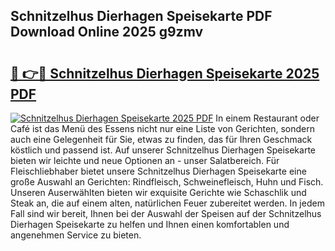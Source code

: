 ## Schnitzelhus Dierhagen Speisekarte PDF Download Online 2025 g9zmv

# <h2><a href="http://gcb12n3.nevu.top/?p=Schnitzelhus+Dierhagen+Speisekarte">🔗 👉🔴 Schnitzelhus Dierhagen Speisekarte 2025 PDF</a></h2>

[![Schnitzelhus Dierhagen Speisekarte 2025 PDF](https://i.imgur.com/dBaPXMq.png)](http://gcb12n3.nevu.top/?p=Schnitzelhus+Dierhagen+Speisekarte)
In einem Restaurant oder Café ist das Menü des Essens nicht nur eine Liste von Gerichten, sondern auch eine Gelegenheit für Sie, etwas zu finden, das für Ihren Geschmack köstlich und passend ist. Auf unserer Schnitzelhus Dierhagen Speisekarte bieten wir leichte und neue Optionen an - unser Salatbereich. Für Fleischliebhaber bietet unsere Schnitzelhus Dierhagen Speisekarte eine große Auswahl an Gerichten: Rindfleisch, Schweinefleisch, Huhn und Fisch. Unseren Auserwählten bieten wir exquisite Gerichte wie Schaschlik und Steak an, die auf einem alten, natürlichen Feuer zubereitet werden. In jedem Fall sind wir bereit, Ihnen bei der Auswahl der Speisen auf der Schnitzelhus Dierhagen Speisekarte zu helfen und Ihnen einen komfortablen und angenehmen Service zu bieten.
